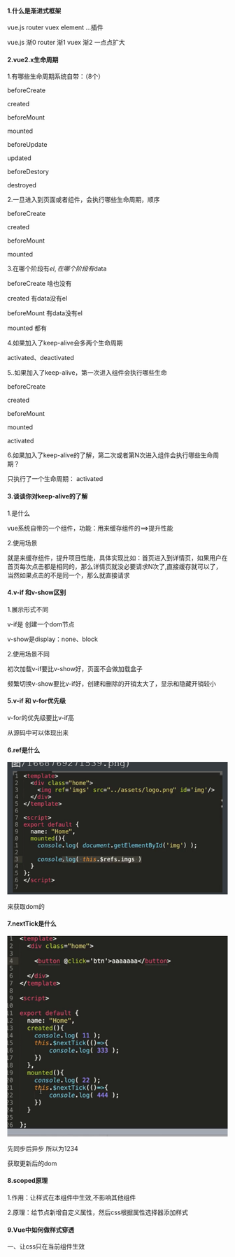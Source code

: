 #### 1.什么是渐进式框架

vue.js  router vuex element ...插件

vue.js 渐0 router 渐1 vuex 渐2   一点点扩大

#### 2.vue2.x生命周期

1.有哪些生命周期系统自带：（8个）

beforeCreate

created

beforeMount

mounted

beforeUpdate

updated

beforeDestory

destroyed

2.一旦进入到页面或者组件，会执行哪些生命周期，顺序

beforeCreate

created

beforeMount

mounted

3.在哪个阶段有$el,在哪个阶段有$data

beforeCreate 啥也没有

created 有data没有el

beforeMount 有data没有el

mounted 都有

4.如果加入了keep-alive会多两个生命周期

activated、deactivated

5..如果加入了keep-alive，第一次进入组件会执行哪些生命

beforeCreate

created

beforeMount

mounted

activated

6.如果加入了keep-alive的了解，第二次或者第N次进入组件会执行哪些生命周期？

只执行了一个生命周期： activated

#### 3.谈谈你对keep-alive的了解

1.是什么

vue系统自带的一个组件，功能：用来缓存组件的==>提升性能

2.使用场景

就是来缓存组件，提升项目性能，具体实现比如：首页进入到详情页，如果用户在首页每次点击都是相同的，那么详情页就没必要请求N次了,直接缓存就可以了，当然如果点击的不是同一个，那么就直接请求

#### 4.v-if 和v-show区别

1.展示形式不同

v-if是 创建一个dom节点

v-show是display：none、block

2.使用场景不同

初次加载v-if要比v-show好，页面不会做加载盒子

频繁切换v-show要比v-if好，创建和删除的开销太大了，显示和隐藏开销较小

#### 5.v-if 和 v-for优先级

v-for的优先级要比v-if高

从源码中可以体现出来

#### 6.ref是什么

![66876976234](面试题截图/1668769762344.png)

来获取dom的

#### 7.nextTick是什么

![66876979092](面试题截图/1668769790926.png)

先同步后异步 所以为1234

获取更新后的dom

#### 8.scoped原理

1.作用：让样式在本组件中生效,不影响其他组件

2.原理：给节点新增自定义属性，然后css根据属性选择器添加样式

#### 9.Vue中如何做样式穿透

一、让css只在当前组件生效

<style scoped>

二、scss、stylus

scss：

​	1.下载

​		npm install sass-loader node-sass --save

​	2.

​		<style lang='scss'  scoped>

​	3.scss 样式穿透

​		父元素 /deep/ 子元素

![66877445966](面试题截图/1668774459661.png)

![66877459448](面试题截图/1668774594487.png)

#### 10.vue组件之间如何传值通信

##### 1.父组件传值子组件

![66877595569](面试题截图/1668775955692.png)

父组件：

<Header :msg='msg'></Header>

![66877625172](面试题截图/1668776251726.png)

子组件：

​	props：[' msg']

​	props：{

​		msg：数据类型

}

##### 2.子组件传值父组件

子组件：

​		this.$emit("自定义事件名称",要传的数据)

![66877650417](面试题截图/1668776504178.png)

![66877652788](面试题截图/1668776527887.png)

父组件：

<Header @childInput='getVal'></Header>

methods：{

​    getVal（msg）{

​		//msg就是子组件传递的数据

}



}

##### 3.兄弟组件之间的传值

   通过一个中转（bus）

![66877701817](面试题截图/1668777018173.png)

A兄弟传值：

​	import bus from '@/common/bus'

​	bus.$emit('toFooter',this.msg)

![66877762188](面试题截图/1668777621889.png)

B兄弟接收

import bus from ‘ @/common/bus’

bus.$on（'toFooter',（data）=>{

   //data是this.msg的数据

​		this.str = data

}

#### 11.computed、methods、watch有什么区别

（1）computed vs methods区别

​	computed是有缓存的，methods没有缓存

（2）computed vs watch区别

​         watch是监听数据或者路由发生了改变才可以响应（执行）

​	computed计算某一个属性的改变，如果某一个值改变了计算属性会监听到进行返回

​       watch是当前监听到的数据改变了，才会执行内部代码

#### 12.props和data优先级谁高

![66877881286](面试题截图/1668778812867.png)

props ===> methods ===> data ===> computed ===> watch

#### 13.Vuex有哪些属性

state、getters、mutations、actions、modules

state：类似于组件中data，存放数据

getters：类似于组件中computed

mutations：类似于组件中methods

actions：提交mutations的

modules：把以上4个属性再细分，让仓库更好管理

![66885948394](面试题截图/1668859483947.png)

![66885967658](面试题截图/1668859676587.png)

![66886022248](面试题截图/1668860222483.png)

![66886028823](面试题截图/1668860288234.png)

#### 14.Vuex是单向数据流还是双向数据流

vuex是单向数据流

#### 15.Vuex中的mutaioons和actions区别

mutations：都是同步事务（一个变另外一个不变）

actions：可以包含任意异步操作（一个变另外一个也变）

在vue调试中可以看出来

#### 16.Vuex如何做持久化存储

Vuex本身不是持久化存储

![66886143912](面试题截图/1668861439129.png)

1.使用localStorage自己写

2.使用vuex-persist插件

vue设置代理解决跨域问题

#### 17.Vue项目打包上线

1.自测==>修改路由模式

2.代理不生效，使用ENV

3.修改路径

![66886244390](面试题截图/1668862443900.png)

#### 18.Vue路由模式

路由模式有两种:history ,hash

区别：

1表现形态不同

​     history：http：//localhost：8080/about

​     hash：http：//localhost：8080/#/about

2.跳转请求

​	history：http：//localhost：8080/id  ===>发送请求

​         hash：不会发送请求

3.打包后前端自测要使用hash，如果使用history会出现空白页

#### 19.介绍一下SPA以及SPA有什么缺点

SPA是什么？

单页面应用

缺点：

1.SEO优化不好

2.性能不是特别好

#### 20.Vue路径传值

1.显式                                                                                                      

http://localhost:8080/about?a=1

1.1传：this.$router.push（{

​		path：‘/about’,

​		query：{

​				a：1

}

}）

1.2接：this.$route.query.a

2.隐式

http://localhost:8080/about

2.1 传：

this.$router.push（{

​		path：‘About’,

​		query：{

​				a：1

}

}）

2.2接：this.$route.params.a

#### 21.路由导航守卫有哪些

全局、路由独享、组件内

1.全局

beforeEach、beforeResolve、afterEach

2.路由独享

beforeEnter

3.组件内

  beforeRouteEnter、beforeRouteUpdate、beforeRouteLeave

使用场景：判断是否登录,如果登录就next否则就跳转到登陆页面

22.Vue动态路由

场景：详情页（文章、商品）

router.js配置

~~~js
{
    path：”/list“,
     name：‘List’,
        children：[
        {
            path：‘/list/：id’,
            name：‘Details’,
            component：（）=>
            	import（‘../view/Details.vue’），
            
        }
    ]   ，
           component：（）=>
            	import（‘../view/List.vue’），

}
~~~







